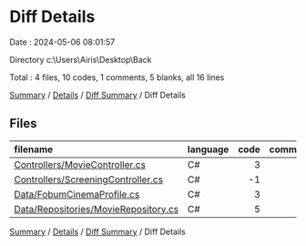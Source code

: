 # Diff Details

Date : 2024-05-06 08:01:57

Directory c:\\Users\\Airis\\Desktop\\Back

Total : 4 files,  10 codes, 1 comments, 5 blanks, all 16 lines

[Summary](results.md) / [Details](details.md) / [Diff Summary](diff.md) / Diff Details

## Files
| filename | language | code | comment | blank | total |
| :--- | :--- | ---: | ---: | ---: | ---: |
| [Controllers/MovieController.cs](/Controllers/MovieController.cs) | C# | 3 | 0 | 4 | 7 |
| [Controllers/ScreeningController.cs](/Controllers/ScreeningController.cs) | C# | -1 | 1 | 0 | 0 |
| [Data/FobumCinemaProfile.cs](/Data/FobumCinemaProfile.cs) | C# | 3 | 0 | 1 | 4 |
| [Data/Repositories/MovieRepository.cs](/Data/Repositories/MovieRepository.cs) | C# | 5 | 0 | 0 | 5 |

[Summary](results.md) / [Details](details.md) / [Diff Summary](diff.md) / Diff Details